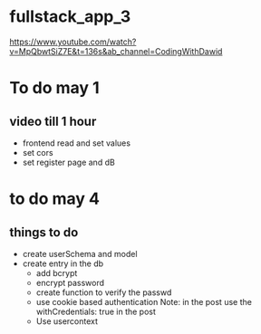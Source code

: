 # fullstack_app_3

https://www.youtube.com/watch?v=MpQbwtSiZ7E&t=136s&ab_channel=CodingWithDawid


# To do may 1 
## video till 1 hour
* frontend read and set values
* set cors
* set register page and dB

# to do may 4
## things to do
* create userSchema and model
* create entry in the db
    * add bcrypt 
    * encrypt password
    * create function to verify the passwd
    * use cookie based authentication
    Note: in the post use the withCredentials: true in the post
    * Use usercontext 
